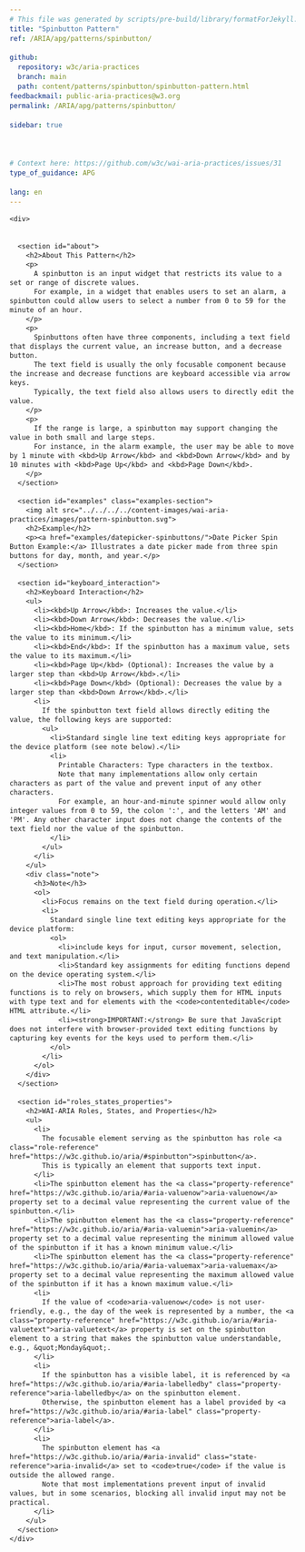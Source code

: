 ```yaml
---
# This file was generated by scripts/pre-build/library/formatForJekyll.js
title: "Spinbutton Pattern"
ref: /ARIA/apg/patterns/spinbutton/

github:
  repository: w3c/aria-practices
  branch: main
  path: content/patterns/spinbutton/spinbutton-pattern.html
feedbackmail: public-aria-practices@w3.org
permalink: /ARIA/apg/patterns/spinbutton/

sidebar: true



# Context here: https://github.com/w3c/wai-aria-practices/issues/31
type_of_guidance: APG

lang: en
---
```

<meta charset="UTF-8" />
<meta content="width=device-width, initial-scale=1.0" name="viewport" />
<title>Spinbutton Pattern</title>

<script src="../../../../content-assets/wai-aria-practices/shared/js/highlight.pack.js"></script>
<script src="../../../../content-assets/wai-aria-practices/shared/js/app.js"></script>
<script src="../../../../content-assets/wai-aria-practices/shared/js/skipto.js"></script>


<link 
  rel="stylesheet"
  href="{{ '/content-assets/wai-aria-practices/styles.css' | relative_url }}"
>
<!-- Code highlighting styles -->
<link 
  rel="stylesheet"
  href="{{ '/content-assets/wai-aria-practices/shared/css/github.css' | relative_url }}"
>

<script>
const addBodyClass = undefined;
const enableSidebar = true;
if (addBodyClass) document.body.classList.add(addBodyClass);
if (enableSidebar) document.body.classList.add('has-sidebar');
</script>
    

<script>
    const parentPage = window.location.pathname.match(
      /\/(patterns|practices|about)\//
    )?.[1];
    if (parentPage) {
      const parentHref = 'a[href*="' + parentPage + '"]';
      document.querySelector(parentHref).classList.add('active');
    }
  </script>
<div>

    <div>
      

      <section id="about">
        <h2>About This Pattern</h2>
        <p>
          A spinbutton is an input widget that restricts its value to a set or range of discrete values.
          For example, in a widget that enables users to set an alarm, a spinbutton could allow users to select a number from 0 to 59 for the minute of an hour.
        </p>
        <p>
          Spinbuttons often have three components, including a text field that displays the current value, an increase button, and a decrease button.
          The text field is usually the only focusable component because the increase and decrease functions are keyboard accessible via arrow keys.
          Typically, the text field also allows users to directly edit the value.
        </p>
        <p>
          If the range is large, a spinbutton may support changing the value in both small and large steps.
          For instance, in the alarm example, the user may be able to move by 1 minute with <kbd>Up Arrow</kbd> and <kbd>Down Arrow</kbd> and by 10 minutes with <kbd>Page Up</kbd> and <kbd>Page Down</kbd>.
        </p>
      </section>

      <section id="examples" class="examples-section">
        <img alt src="../../../../content-images/wai-aria-practices/images/pattern-spinbutton.svg">
        <h2>Example</h2>
        <p><a href="examples/datepicker-spinbuttons/">Date Picker Spin Button Example:</a> Illustrates a date picker made from three spin buttons for day, month, and year.</p>
      </section>

      <section id="keyboard_interaction">
        <h2>Keyboard Interaction</h2>
        <ul>
          <li><kbd>Up Arrow</kbd>: Increases the value.</li>
          <li><kbd>Down Arrow</kbd>: Decreases the value.</li>
          <li><kbd>Home</kbd>: If the spinbutton has a minimum value, sets the value to its minimum.</li>
          <li><kbd>End</kbd>: If the spinbutton has a maximum value, sets the value to its maximum.</li>
          <li><kbd>Page Up</kbd> (Optional): Increases the value by a larger step than <kbd>Up Arrow</kbd>.</li>
          <li><kbd>Page Down</kbd> (Optional): Decreases the value by a larger step than <kbd>Down Arrow</kbd>.</li>
          <li>
            If the spinbutton text field allows directly editing the value, the following keys are supported:
            <ul>
              <li>Standard single line text editing keys appropriate for the device platform (see note below).</li>
              <li>
                Printable Characters: Type characters in the textbox.
                Note that many implementations allow only certain characters as part of the value and prevent input of any other characters.
                For example, an hour-and-minute spinner would allow only integer values from 0 to 59, the colon ':', and the letters 'AM' and 'PM'. Any other character input does not change the contents of the text field nor the value of the spinbutton.
              </li>
            </ul>
          </li>
        </ul>
        <div class="note">
          <h3>Note</h3>
          <ol>
            <li>Focus remains on the text field during operation.</li>
            <li>
              Standard single line text editing keys appropriate for the device platform:
              <ol>
                <li>include keys for input, cursor movement, selection, and text manipulation.</li>
                <li>Standard key assignments for editing functions depend on the device operating system.</li>
                <li>The most robust approach for providing text editing functions is to rely on browsers, which supply them for HTML inputs with type text and for elements with the <code>contenteditable</code> HTML attribute.</li>
                <li><strong>IMPORTANT:</strong> Be sure that JavaScript does not interfere with browser-provided text editing functions by capturing key events for the keys used to perform them.</li>
              </ol>
            </li>
          </ol>
        </div>
      </section>

      <section id="roles_states_properties">
        <h2>WAI-ARIA Roles, States, and Properties</h2>
        <ul>
          <li>
            The focusable element serving as the spinbutton has role <a class="role-reference" href="https://w3c.github.io/aria/#spinbutton">spinbutton</a>.
            This is typically an element that supports text input.
          </li>
          <li>The spinbutton element has the <a class="property-reference" href="https://w3c.github.io/aria/#aria-valuenow">aria-valuenow</a> property set to a decimal value representing the current value of the spinbutton.</li>
          <li>The spinbutton element has the <a class="property-reference" href="https://w3c.github.io/aria/#aria-valuemin">aria-valuemin</a> property set to a decimal value representing the minimum allowed value of the spinbutton if it has a known minimum value.</li>
          <li>The spinbutton element has the <a class="property-reference" href="https://w3c.github.io/aria/#aria-valuemax">aria-valuemax</a> property set to a decimal value representing the maximum allowed value of the spinbutton if it has a known maximum value.</li>
          <li>
            If the value of <code>aria-valuenow</code> is not user-friendly, e.g., the day of the week is represented by a number, the <a class="property-reference" href="https://w3c.github.io/aria/#aria-valuetext">aria-valuetext</a> property is set on the spinbutton element to a string that makes the spinbutton value understandable, e.g., &quot;Monday&quot;.
          </li>
          <li>
            If the spinbutton has a visible label, it is referenced by <a href="https://w3c.github.io/aria/#aria-labelledby" class="property-reference">aria-labelledby</a> on the spinbutton element.
            Otherwise, the spinbutton element has a label provided by <a href="https://w3c.github.io/aria/#aria-label" class="property-reference">aria-label</a>.
          </li>
          <li>
            The spinbutton element has <a href="https://w3c.github.io/aria/#aria-invalid" class="state-reference">aria-invalid</a> set to <code>true</code> if the value is outside the allowed range.
            Note that most implementations prevent input of invalid values, but in some scenarios, blocking all invalid input may not be practical.
          </li>
        </ul>
      </section>
    </div>
  
</div>
<script 
  src="{{ '/content-assets/wai-aria-practices/shared/js/skipto.js' | relative_url }}"
></script>
